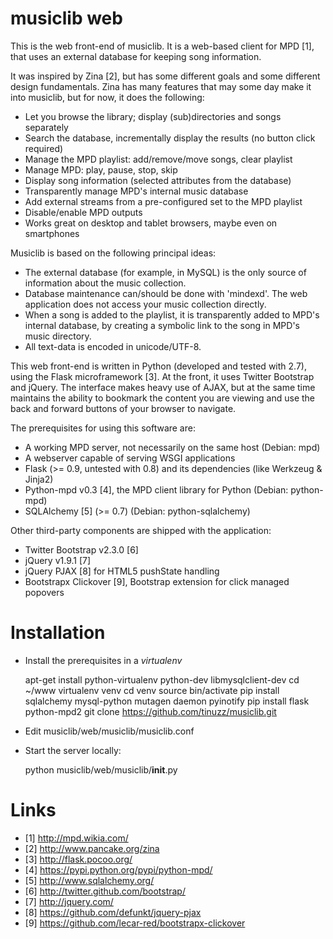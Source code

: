 musiclib web
============

This is the web front-end of musiclib. It is a web-based client for MPD [1],
that uses an external database for keeping song information.

It was inspired by Zina [2], but has some different goals and some different
design fundamentals. Zina has many features that may some day make it into
musiclib, but for now, it does the following:

* Let you browse the library; display (sub)directories and songs separately
* Search the database, incrementally display the results (no button click required)
* Manage the MPD playlist: add/remove/move songs, clear playlist
* Manage MPD: play, pause, stop, skip
* Display song information (selected attributes from the database)
* Transparently manage MPD's internal music database
* Add external streams from a pre-configured set to the MPD playlist
* Disable/enable MPD outputs
* Works great on desktop and tablet browsers, maybe even on smartphones

Musiclib is based on the following principal ideas:

* The external database (for example, in MySQL) is the only source of
  information about the music collection.
* Database maintenance can/should be done with 'mindexd'. The web application
	does not access your music collection directly.
* When a song is added to the playlist, it is transparently added to MPD's
  internal database, by creating a symbolic link to the song in MPD's music directory.
* All text-data is encoded in unicode/UTF-8.

This web front-end is written in Python (developed and tested with 2.7), using
the Flask microframework [3]. At the front, it uses Twitter Bootstrap and
jQuery. The interface makes heavy use of AJAX, but at the same time maintains
the ability to bookmark the content you are viewing and use the back and
forward buttons of your browser to navigate.

The prerequisites for using this software are:
* A working MPD server, not necessarily on the same host (Debian: mpd)
* A webserver capable of serving WSGI applications
* Flask (&gt;= 0.9, untested with 0.8) and its dependencies (like Werkzeug &amp; Jinja2)
* Python-mpd v0.3 [4], the MPD client library for Python (Debian: python-mpd)
* SQLAlchemy [5] (&gt;= 0.7) (Debian: python-sqlalchemy)

Other third-party components are shipped with the application:
* Twitter Bootstrap v2.3.0 [6]
* jQuery v1.9.1 [7]
* jQuery PJAX [8] for HTML5 pushState handling
* Bootstrapx Clickover [9], Bootstrap extension for click managed popovers

Installation
============

* Install the prerequisites in a <i>virtualenv</i>

	apt-get install python-virtualenv python-dev libmysqlclient-dev
	cd ~/www
	virtualenv venv
	cd venv
	source bin/activate
	pip install sqlalchemy mysql-python mutagen daemon pyinotify
	pip install flask python-mpd2
	git clone https://github.com/tinuzz/musiclib.git

* Edit musiclib/web/musiclib/musiclib.conf
* Start the server locally:

	python musiclib/web/musiclib/__init__.py

Links
=====

* [1] <http://mpd.wikia.com/>
* [2] <http://www.pancake.org/zina>
* [3] <http://flask.pocoo.org/>
* [4] <https://pypi.python.org/pypi/python-mpd/>
* [5] <http://www.sqlalchemy.org/>
* [6] <http://twitter.github.com/bootstrap/>
* [7] <http://jquery.com/>
* [8] <https://github.com/defunkt/jquery-pjax>
* [9] <https://github.com/lecar-red/bootstrapx-clickover>
